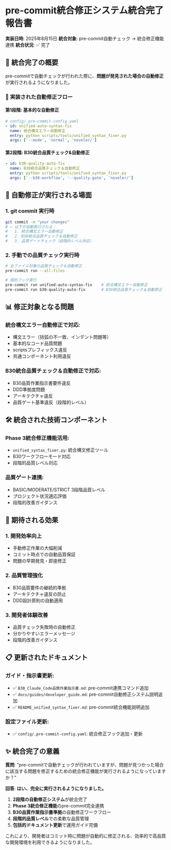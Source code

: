 # pre-commit統合修正システム統合完了報告書

**実装日時**: 2025年8月15日
**統合対象**: pre-commit自動チェック → 統合修正機能連携
**統合状況**: ✅ 完了

## 🎯 統合完了の概要

pre-commitで自動チェックが行われた際に、**問題が発見された場合の自動修正**が実行されるようになりました。

### 🔧 **実装された自動修正フロー**

#### **第1段階: 基本的な自動修正**
```yaml
# config/.pre-commit-config.yaml
- id: unified-auto-syntax-fix
  name: 統合構文エラー自動修正
  entry: python scripts/tools/unified_syntax_fixer.py
  args: ['--mode', 'normal', 'noveler/']
```

#### **第2段階: B30統合品質チェック&自動修正**
```yaml
- id: b30-quality-auto-fix
  name: B30統合品質チェック＆自動修正
  entry: python scripts/tools/unified_syntax_fixer.py
  args: ['--b30-workflow', '--quality-gate', 'noveler/']
```

## 🚀 **自動修正が実行される場面**

### **1. git commit 実行時**
```bash
git commit -m "your changes"
# → 以下が自動実行される：
#   1. 統合構文エラー自動修正
#   2. B30統合品質チェック＆自動修正
#   3. 品質ゲートチェック（段階的レベル対応）
```

### **2. 手動での品質チェック実行時**
```bash
# 全ファイル対象の品質チェック＆自動修正
pre-commit run --all-files

# 個別フック実行
pre-commit run unified-auto-syntax-fix    # 統合構文エラー自動修正
pre-commit run b30-quality-auto-fix       # B30統合品質チェック＆自動修正
```

## 📊 **修正対象となる問題**

### **統合構文エラー自動修正で対応**:
- 構文エラー（括弧の不一致、インデント問題等）
- 基本的なコード品質問題
- scriptsプレフィックス違反
- 共通コンポーネント利用違反

### **B30統合品質チェック＆自動修正で対応**:
- B30品質作業指示書要件違反
- DDD準拠度問題
- アーキテクチャ違反
- 品質ゲート基準違反（段階的レベル）

## 🛠️ **統合された技術コンポーネント**

### **Phase 3統合修正機能活用**:
- `unified_syntax_fixer.py`: 統合構文修正ツール
- B30ワークフローモード対応
- 段階的品質レベル対応

### **品質ゲート連携**:
- BASIC/MODERATE/STRICT 3段階品質レベル
- プロジェクト状況適応評価
- 段階的改善ガイダンス

## 🎯 **期待される効果**

### **1. 開発効率向上**
- 手動修正作業の大幅削減
- コミット時点での自動品質保証
- 問題の早期発見・即座修正

### **2. 品質管理強化**
- B30品質要件の継続的準拠
- アーキテクチャ違反の防止
- DDD設計原則の自動適用

### **3. 開発者体験改善**
- 品質チェック失敗時の自動修正
- 分かりやすいエラーメッセージ
- 段階的改善ガイダンス

## 📋 **更新されたドキュメント**

### **ガイド・指示書更新**:
- ✅ `B30_Claude_Code品質作業指示書.md`: pre-commit連携コマンド追加
- ✅ `docs/guides/developer_guide.md`: pre-commit自動修正システム説明追加
- ✅ `README_unified_syntax_fixer.md`: pre-commit統合機能説明追加

### **設定ファイル更新**:
- ✅ `config/.pre-commit-config.yaml`: 統合修正フック追加・更新

## ✨ **統合完了の意義**

**質問**: "pre-commitで自動チェックが行われていますが、問題が見つかった場合に該当する問題を修正するための統合修正機能が実行されるようになっていますか？"

**回答**: **はい、完全に実行されるようになりました。**

1. **2段階の自動修正システム**が統合完了
2. **Phase 3統合修正機能**のpre-commit完全連携
3. **B30品質作業指示書準拠**の自動修正ワークフロー
4. **段階的品質レベル**での柔軟な品質管理
5. **包括的ドキュメント更新**で運用ガイド完備

これにより、開発者はコミット時に問題が自動的に修正される、効率的で高品質な開発環境を利用できるようになりました。
